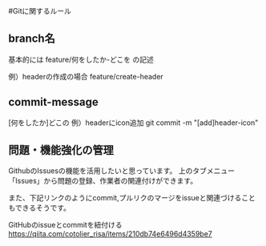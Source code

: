 #Gitに関するルール

## branch名

基本的には
feature/何をしたか-どこを
の記述

例）headerの作成の場合
feature/create-header

## commit-message

[何をしたか]どこの
例）headerにicon追加
git commit -m "[add]header-icon"

## 問題・機能強化の管理
GithubのIssuesの機能を活用したいと思っています。
上のタブメニュー「Issues」から問題の登録、作業者の関連付けができます。

また、下記リンクのようにcommit,プルリクのマージをissueと関連づけることもできるそうです。

GitHubのissueとcommitを紐付ける
https://qiita.com/cotolier_risa/items/210db74e6496d4359be7
